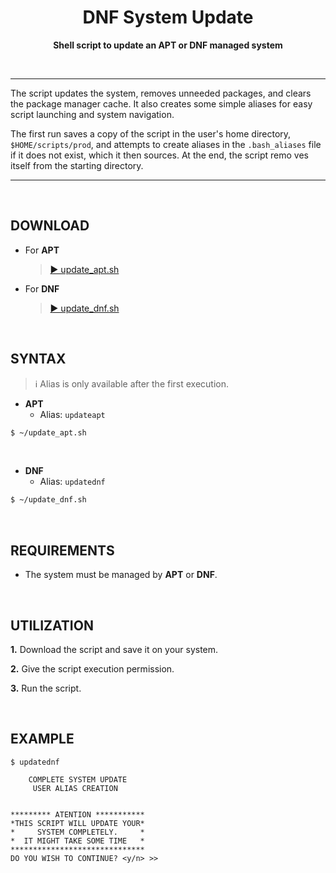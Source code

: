 <h1 align="center">DNF System Update</h1>
<p align="center">
  <b>Shell script to update an APT or DNF managed system</b>
</p>

<BR>

---

The script updates the system, removes unneeded packages, and clears the package manager cache. It also creates some simple aliases for easy script launching and system navigation.

The first run saves a copy of the script in the user's home directory, `$HOME/scripts/prod`, and attempts to create aliases in the `.bash_aliases` file if it does not exist, which it then sources. At the end, the script remo
ves itself from the starting directory.

---

<BR>

## DOWNLOAD

- For **APT**
  > [▶️ update_apt.sh](./update_apt.sh)

- For **DNF**
  > [▶️ update_dnf.sh](./update_dnf.sh)

<BR>

## SYNTAX

> ℹ️ Alias is only available after the first execution.

- **APT**
    - Alias: `updateapt`

```bash
$ ~/update_apt.sh
```

<BR>

- **DNF**
    - Alias: `updatednf`

```bash
$ ~/update_dnf.sh
```

<BR>

## REQUIREMENTS

- The system must be managed by **APT** or **DNF**.

<BR>

## UTILIZATION

**1.** Download the script and save it on your system.

**2.** Give the script execution permission.

**3.** Run the script.

<BR>

## EXAMPLE
```
$ updatednf

    COMPLETE SYSTEM UPDATE
     USER ALIAS CREATION


********* ATENTION ***********
*THIS SCRIPT WILL UPDATE YOUR*
*     SYSTEM COMPLETELY.     *
*  IT MIGHT TAKE SOME TIME   *
******************************
DO YOU WISH TO CONTINUE? <y/n> >>
```